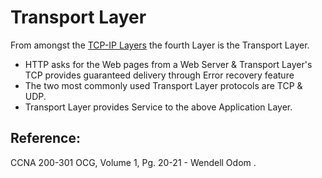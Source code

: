 # Transport Layer

From amongst the [TCP-IP Layers](https://app.gitbook.com/@mudassirs46/s/network-fundamentals/~/drafts/-MRZ4cjfS8UXyANv_uLC/tcp-ip-layers) the fourth Layer is the Transport Layer.

* HTTP asks for the Web pages from a Web Server & Transport Layer's TCP provides guaranteed delivery through Error recovery feature
* The two most commonly used Transport Layer protocols are TCP & UDP.
* Transport Layer provides Service to the above Application Layer.

## Reference:

CCNA 200-301 OCG, Volume 1, Pg. 20-21 - Wendell Odom .

